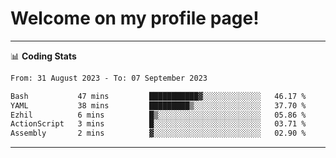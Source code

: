 # Welcome on my profile page!
<!-- print(("dralla"[::-1]+"s").capitalize()) -->

<!-- ---
👨🏻‍💻 **Busy With**
* Learning new Skills.
* Building small Projects.
* Being helpful. -->

---
📊 **Coding Stats**
<!--START_SECTION:waka-->

```txt
From: 31 August 2023 - To: 07 September 2023

Bash           47 mins         ███████████▓░░░░░░░░░░░░░   46.17 %
YAML           38 mins         █████████▒░░░░░░░░░░░░░░░   37.70 %
Ezhil          6 mins          █▒░░░░░░░░░░░░░░░░░░░░░░░   05.86 %
ActionScript   3 mins          █░░░░░░░░░░░░░░░░░░░░░░░░   03.71 %
Assembly       2 mins          ▓░░░░░░░░░░░░░░░░░░░░░░░░   02.90 %
```

<!--END_SECTION:waka-->
---

